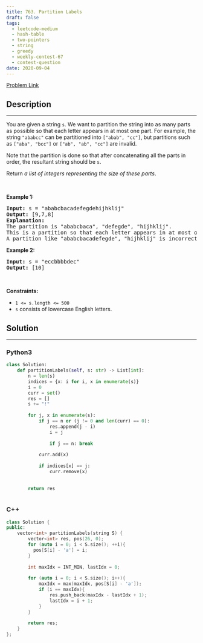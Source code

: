 ```yaml
---
title: 763. Partition Labels
draft: false
tags: 
  - leetcode-medium
  - hash-table
  - two-pointers
  - string
  - greedy
  - weekly-contest-67
  - contest-question
date: 2020-09-04
---
```


[Problem Link](https://leetcode.com/problems/partition-labels/)

## Description

---
<p>You are given a string <code>s</code>. We want to partition the string into as many parts as possible so that each letter appears in at most one part. For example, the string <code>&quot;ababcc&quot;</code> can be partitioned into <code>[&quot;abab&quot;, &quot;cc&quot;]</code>, but partitions such as <code>[&quot;aba&quot;, &quot;bcc&quot;]</code> or <code>[&quot;ab&quot;, &quot;ab&quot;, &quot;cc&quot;]</code> are invalid.</p>

<p>Note that the partition is done so that after concatenating all the parts in order, the resultant string should be <code>s</code>.</p>

<p>Return <em>a list of integers representing the size of these parts</em>.</p>

<p>&nbsp;</p>
<p><strong class="example">Example 1:</strong></p>

<pre>
<strong>Input:</strong> s = &quot;ababcbacadefegdehijhklij&quot;
<strong>Output:</strong> [9,7,8]
<strong>Explanation:</strong>
The partition is &quot;ababcbaca&quot;, &quot;defegde&quot;, &quot;hijhklij&quot;.
This is a partition so that each letter appears in at most one part.
A partition like &quot;ababcbacadefegde&quot;, &quot;hijhklij&quot; is incorrect, because it splits s into less parts.
</pre>

<p><strong class="example">Example 2:</strong></p>

<pre>
<strong>Input:</strong> s = &quot;eccbbbbdec&quot;
<strong>Output:</strong> [10]
</pre>

<p>&nbsp;</p>
<p><strong>Constraints:</strong></p>

<ul>
	<li><code>1 &lt;= s.length &lt;= 500</code></li>
	<li><code>s</code> consists of lowercase English letters.</li>
</ul>


## Solution

---
### Python3
``` py title='partition-labels'
class Solution:
    def partitionLabels(self, s: str) -> List[int]:
        n = len(s)
        indices = {x: i for i, x in enumerate(s)}
        i = 0
        curr = set()
        res = []
        s += "!"
        
        for j, x in enumerate(s):
            if j == n or (j != 0 and len(curr) == 0):
                res.append(j - i)
                i = j
                
                if j == n: break
            
            curr.add(x)
            
            if indices[x] == j:
                curr.remove(x)
        
        
        return res
                
```
### C++
``` cpp title='partition-labels'
class Solution {
public:
    vector<int> partitionLabels(string S) {
        vector<int> res, pos(26, 0);  
        for (auto i = 0; i < S.size(); ++i){
          pos[S[i] - 'a'] = i;
        }
        
        int maxIdx = INT_MIN, lastIdx = 0;
        
        for (auto i = 0; i < S.size(); i++){
            maxIdx = max(maxIdx, pos[S[i] - 'a']);
            if (i == maxIdx){
                res.push_back(maxIdx - lastIdx + 1);
                lastIdx = i + 1;
            }
        }
        
        return res;      
    }
};
```

